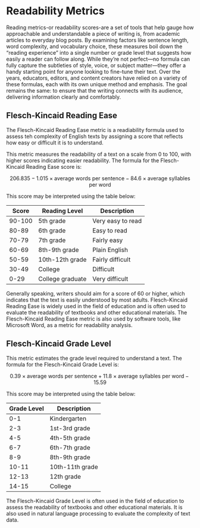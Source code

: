 # Readability Metrics
Reading metrics-or readability scores-are a set of tools that help gauge how approachable and understandable a piece of writing is, from academic articles to everyday blog posts. By examining factors like sentence length, word complexity, and vocabulary choice, these measures boil down the “reading experience” into a single number or grade level that suggests how easily a reader can follow along. While they’re not perfect—no formula can fully capture the subtleties of style, voice, or subject matter—they offer a handy starting point for anyone looking to fine-tune their text. Over the years, educators, editors, and content creators have relied on a variety of these formulas, each with its own unique method and emphasis. The goal remains the same: to ensure that the writing connects with its audience, delivering information clearly and comfortably.



## Flesch-Kincaid Reading Ease
The Flesch-Kincaid Reading Ease metric is a readiability formula used to assess teh complexity of English texts by assigning a score that reflects how easy or difficult it is to understand.

This metric measures the readability of a text on a scale from 0 to 100, with higher scores indicating easier readability. The formula for the Flesch-Kincaid Reading Ease score is:

$$
206.835 - 1.015 \times \text{average words per sentence} - 84.6 \times \text{average syllables per word}
$$

This score may be interpreted using the table below:

| Score  | Reading Level       | Description           |
|--------|---------------------|-----------------------|
| 90-100 | 5th grade           | Very easy to read     |
| 80-89  | 6th grade           | Easy to read          |
| 70-79  | 7th grade           | Fairly easy           |
| 60-69  | 8th-9th grade       | Plain English         |
| 50-59  | 10th-12th grade     | Fairly difficult      |
| 30-49  | College             | Difficult             |
| 0-29   | College graduate    | Very difficult        |

Generally speaking, writers should aim for a score of 60 or higher, which indicates that the text is easily understood by most adults. Flesch-Kincaid Reading Ease is widely used in the field of education and is often used to evaluate the readability of textbooks and other educational materials. The Flesch-Kincaid Reading Ease metric is also used by software tools, like Microsoft Word, as a metric for readability analysis.



## Flesch-Kincaid Grade Level
This metric estimates the grade level required to understand a text. The formula for the Flesch-Kincaid Grade Level is:

$$
0.39 \times \text{average words per sentence} + 11.8 \times \text{average syllables per word} - 15.59
$$

This score may be interpreted using the table below:

| Grade Level | Description           |
|-------------|-----------------------|
| 0-1         | Kindergarten          |
| 2-3         | 1st-3rd grade         |
| 4-5         | 4th-5th grade         |
| 6-7         | 6th-7th grade         |
| 8-9         | 8th-9th grade         |
| 10-11       | 10th-11th grade       |
| 12-13       | 12th grade            |
| 14-15       | College               |

The Flesch-Kincaid Grade Level is often used in the field of education to assess the readability of textbooks and other educational materials. It is also used in natural language processing to evaluate the complexity of text data.
